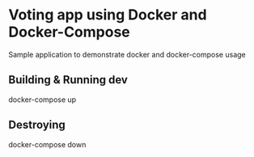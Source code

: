# Voting app using Docker and Docker-Compose

  Sample application to demonstrate docker and docker-compose usage
  

## Building & Running dev

   docker-compose up
   
## Destroying 
   
   docker-compose down
   
   

